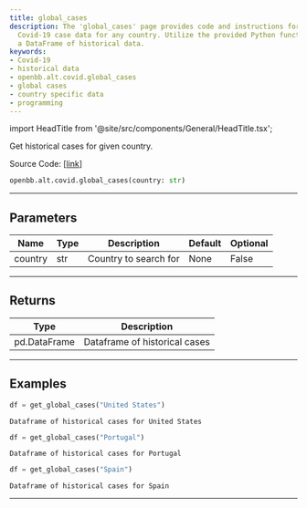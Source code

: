 ```yaml
---
title: global_cases
description: The 'global_cases' page provides code and instructions for getting historical
  Covid-19 case data for any country. Utilize the provided Python function to retrieve
  a DataFrame of historical data.
keywords:
- Covid-19
- historical data
- openbb.alt.covid.global_cases
- global cases
- country specific data
- programming
---
```


import HeadTitle from '@site/src/components/General/HeadTitle.tsx';

<HeadTitle title="alt.covid.global_cases - Reference | OpenBB SDK Docs" />

Get historical cases for given country.

Source Code: [[link](https://github.com/OpenBB-finance/OpenBBTerminal/tree/main/openbb_terminal/alternative/covid/covid_model.py#L26)]

```python
openbb.alt.covid.global_cases(country: str)
```

---

## Parameters

| Name | Type | Description | Default | Optional |
| ---- | ---- | ----------- | ------- | -------- |
| country | str | Country to search for | None | False |


---

## Returns

| Type | Description |
| ---- | ----------- |
| pd.DataFrame | Dataframe of historical cases |
---

## Examples

```python
df = get_global_cases("United States")
```

```
Dataframe of historical cases for United States
```
```python
df = get_global_cases("Portugal")
```

```
Dataframe of historical cases for Portugal
```
```python
df = get_global_cases("Spain")
```

```
Dataframe of historical cases for Spain
```
---
